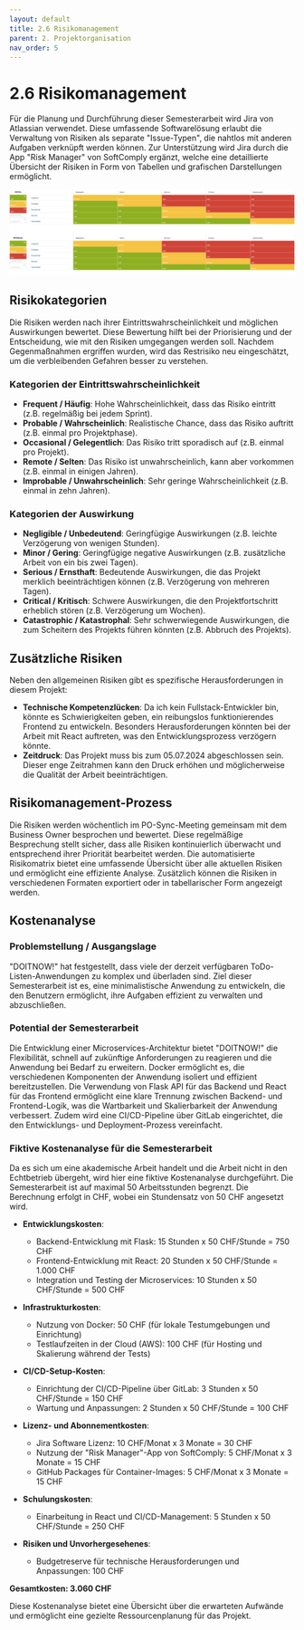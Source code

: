 ```yaml
---
layout: default
title: 2.6 Risikomanagement
parent: 2. Projektorganisation
nav_order: 5
---
```


# 2.6 Risikomanagement

Für die Planung und Durchführung dieser Semesterarbeit wird Jira von Atlassian verwendet. Diese umfassende Softwarelösung erlaubt die Verwaltung von Risiken als separate "Issue-Typen", die nahtlos mit anderen Aufgaben verknüpft werden können. Zur Unterstützung wird Jira durch die App "Risk Manager" von SoftComply ergänzt, welche eine detaillierte Übersicht der Risiken in Form von Tabellen und grafischen Darstellungen ermöglicht.

![2024_jira_riskikomanagement](../../resources/images/Jira_Risikomanagement.png)

## Risikokategorien

Die Risiken werden nach ihrer Eintrittswahrscheinlichkeit und möglichen Auswirkungen bewertet. Diese Bewertung hilft bei der Priorisierung und der Entscheidung, wie mit den Risiken umgegangen werden soll. Nachdem Gegenmaßnahmen ergriffen wurden, wird das Restrisiko neu eingeschätzt, um die verbleibenden Gefahren besser zu verstehen.

### Kategorien der Eintrittswahrscheinlichkeit

- **Frequent / Häufig**: Hohe Wahrscheinlichkeit, dass das Risiko eintritt (z.B. regelmäßig bei jedem Sprint).
- **Probable / Wahrscheinlich**: Realistische Chance, dass das Risiko auftritt (z.B. einmal pro Projektphase).
- **Occasional / Gelegentlich**: Das Risiko tritt sporadisch auf (z.B. einmal pro Projekt).
- **Remote / Selten**: Das Risiko ist unwahrscheinlich, kann aber vorkommen (z.B. einmal in einigen Jahren).
- **Improbable / Unwahrscheinlich**: Sehr geringe Wahrscheinlichkeit (z.B. einmal in zehn Jahren).

### Kategorien der Auswirkung

- **Negligible / Unbedeutend**: Geringfügige Auswirkungen (z.B. leichte Verzögerung von wenigen Stunden).
- **Minor / Gering**: Geringfügige negative Auswirkungen (z.B. zusätzliche Arbeit von ein bis zwei Tagen).
- **Serious / Ernsthaft**: Bedeutende Auswirkungen, die das Projekt merklich beeinträchtigen können (z.B. Verzögerung von mehreren Tagen).
- **Critical / Kritisch**: Schwere Auswirkungen, die den Projektfortschritt erheblich stören (z.B. Verzögerung um Wochen).
- **Catastrophic / Katastrophal**: Sehr schwerwiegende Auswirkungen, die zum Scheitern des Projekts führen könnten (z.B. Abbruch des Projekts).

## Zusätzliche Risiken

Neben den allgemeinen Risiken gibt es spezifische Herausforderungen in diesem Projekt:

- **Technische Kompetenzlücken**: Da ich kein Fullstack-Entwickler bin, könnte es Schwierigkeiten geben, ein reibungslos funktionierendes Frontend zu entwickeln. Besonders Herausforderungen könnten bei der Arbeit mit React auftreten, was den Entwicklungsprozess verzögern könnte.
- **Zeitdruck**: Das Projekt muss bis zum 05.07.2024 abgeschlossen sein. Dieser enge Zeitrahmen kann den Druck erhöhen und möglicherweise die Qualität der Arbeit beeinträchtigen.

## Risikomanagement-Prozess

Die Risiken werden wöchentlich im PO-Sync-Meeting gemeinsam mit dem Business Owner besprochen und bewertet. Diese regelmäßige Besprechung stellt sicher, dass alle Risiken kontinuierlich überwacht und entsprechend ihrer Priorität bearbeitet werden. Die automatisierte Risikomatrix bietet eine umfassende Übersicht über alle aktuellen Risiken und ermöglicht eine effiziente Analyse. Zusätzlich können die Risiken in verschiedenen Formaten exportiert oder in tabellarischer Form angezeigt werden.

## Kostenanalyse

### Problemstellung / Ausgangslage

"DOITNOW!" hat festgestellt, dass viele der derzeit verfügbaren ToDo-Listen-Anwendungen zu komplex und überladen sind. Ziel dieser Semesterarbeit ist es, eine minimalistische Anwendung zu entwickeln, die den Benutzern ermöglicht, ihre Aufgaben effizient zu verwalten und abzuschließen.

### Potential der Semesterarbeit

Die Entwicklung einer Microservices-Architektur bietet "DOITNOW!" die Flexibilität, schnell auf zukünftige Anforderungen zu reagieren und die Anwendung bei Bedarf zu erweitern. Docker ermöglicht es, die verschiedenen Komponenten der Anwendung isoliert und effizient bereitzustellen. Die Verwendung von Flask API für das Backend und React für das Frontend ermöglicht eine klare Trennung zwischen Backend- und Frontend-Logik, was die Wartbarkeit und Skalierbarkeit der Anwendung verbessert. Zudem wird eine CI/CD-Pipeline über GitLab eingerichtet, die den Entwicklungs- und Deployment-Prozess vereinfacht.

### Fiktive Kostenanalyse für die Semesterarbeit

Da es sich um eine akademische Arbeit handelt und die Arbeit nicht in den Echtbetrieb übergeht, wird hier eine fiktive Kostenanalyse durchgeführt. Die Semesterarbeit ist auf maximal 50 Arbeitsstunden begrenzt. Die Berechnung erfolgt in CHF, wobei ein Stundensatz von 50 CHF angesetzt wird.

- **Entwicklungskosten**:
  - Backend-Entwicklung mit Flask: 15 Stunden x 50 CHF/Stunde = 750 CHF
  - Frontend-Entwicklung mit React: 20 Stunden x 50 CHF/Stunde = 1.000 CHF
  - Integration und Testing der Microservices: 10 Stunden x 50 CHF/Stunde = 500 CHF

- **Infrastrukturkosten**:
  - Nutzung von Docker: 50 CHF (für lokale Testumgebungen und Einrichtung)
  - Testlaufzeiten in der Cloud (AWS): 100 CHF (für Hosting und Skalierung während der Tests)

- **CI/CD-Setup-Kosten**:
  - Einrichtung der CI/CD-Pipeline über GitLab: 3 Stunden x 50 CHF/Stunde = 150 CHF
  - Wartung und Anpassungen: 2 Stunden x 50 CHF/Stunde = 100 CHF

- **Lizenz- und Abonnementkosten**:
  - Jira Software Lizenz: 10 CHF/Monat x 3 Monate = 30 CHF
  - Nutzung der "Risk Manager"-App von SoftComply: 5 CHF/Monat x 3 Monate = 15 CHF
  - GitHub Packages für Container-Images: 5 CHF/Monat x 3 Monate = 15 CHF

- **Schulungskosten**:
  - Einarbeitung in React und CI/CD-Management: 5 Stunden x 50 CHF/Stunde = 250 CHF

- **Risiken und Unvorhergesehenes**:
  - Budgetreserve für technische Herausforderungen und Anpassungen: 100 CHF

**Gesamtkosten: 3.060 CHF**

Diese Kostenanalyse bietet eine Übersicht über die erwarteten Aufwände und ermöglicht eine gezielte Ressourcenplanung für das Projekt.
